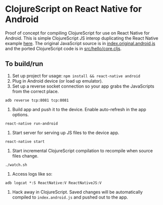 # ClojureScript on React Native for Android

Proof of concept for compiling ClojureScript for use on React Native for Android. This is simple ClojureScript JS interop duplicating the React Native example [here](https://facebook.github.io/react-native/doc/tutorial.html#content). The original JavaScript source is in [index.original.android.js](https://github.com/nicholaskariniemi/ReactNativeCljs/blob/master/index.original.android.js) and the ported ClojureScript code is in [src/hello/core.cljs](https://github.com/nicholaskariniemi/ReactNativeCljs/blob/master/src/hello/core.cljs).

## To build/run
1. Set up project for usage:
  `npm install && react-native android`
1. Plug in Android device (or load up emulator).
1. Set up a reverse socket connection so your app grabs the JavaScripts from the correct place.

  `adb reverse tcp:8081 tcp:8081`
1. Build app and push it to the device. Enable auto-refresh in the app options.

  `react-native run-android`

1. Start server for serving up JS files to the device app.

  `react-native start`

1. Start incremental ClojureScript compilation to recompile when source files change.

  `./watch.sh`

1. Access logs like so:

  `adb logcat *:S ReactNative:V ReactNativeJS:V`

1. Hack away in ClojureScript. Saved changes will be automatically compiled to `index.android.js` and pushed out to the app.
